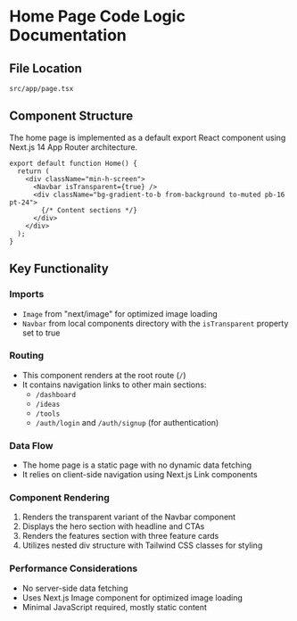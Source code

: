 # Home Page Code Logic Documentation

## File Location
`src/app/page.tsx`

## Component Structure
The home page is implemented as a default export React component using Next.js 14 App Router architecture.

```tsx
export default function Home() {
  return (
    <div className="min-h-screen">
      <Navbar isTransparent={true} />
      <div className="bg-gradient-to-b from-background to-muted pb-16 pt-24">
        {/* Content sections */}
      </div>
    </div>
  );
}
```

## Key Functionality

### Imports
- `Image` from "next/image" for optimized image loading
- `Navbar` from local components directory with the `isTransparent` property set to true

### Routing
- This component renders at the root route (`/`)
- It contains navigation links to other main sections:
  - `/dashboard`
  - `/ideas`
  - `/tools`
  - `/auth/login` and `/auth/signup` (for authentication)

### Data Flow
- The home page is a static page with no dynamic data fetching
- It relies on client-side navigation using Next.js Link components 

### Component Rendering
1. Renders the transparent variant of the Navbar component
2. Displays the hero section with headline and CTAs
3. Renders the features section with three feature cards
4. Utilizes nested div structure with Tailwind CSS classes for styling

### Performance Considerations
- No server-side data fetching
- Uses Next.js Image component for optimized image loading
- Minimal JavaScript required, mostly static content
